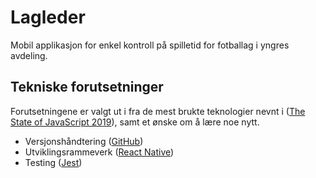 # Lagleder
Mobil applikasjon for enkel kontroll på spilletid for fotballag i yngres avdeling.

## Tekniske forutsetninger
Forutsetningene er valgt ut i fra de mest brukte teknologier nevnt i ([The State of JavaScript 2019](https://2019.stateofjs.com)), samt et ønske om å lære noe nytt.

- Versjonshåndtering ([GitHub](https://www.github.com))
- Utviklingsrammeverk ([React Native](https://facebook.github.io/react-native))
- Testing ([Jest](https://jestjs.io))
